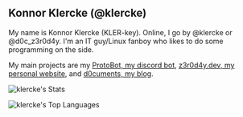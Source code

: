 ## Konnor Klercke (@klercke)

My name is Konnor Klercke (KLER-key). Online, I go by @klercke or @d0c_z3r0d4y. I'm an IT guy/Linux fanboy who likes to do some programming on the side.

My main projects are my [ProtoBot, my discord bot](https://github.com/klercke/ProtoBot), [z3r0d4y.dev, my personal website](https://github.com/klercke/z3r0d4y.dev), and [d0cuments, my blog](https://github.com/klercke/blog.z3r0d4y.dev).

![klercke's Stats](https://github-readme-stats.vercel.app/api?username=klercke&theme=nord&show_icons=true&hide_border=true&count_private=true)

![klercke's Top Languages](https://github-readme-stats.vercel.app/api/top-langs/?username=klercke&theme=nord&show_icons=true&hide_border=true&layout=compact)
